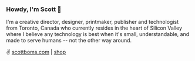 ### Howdy, I'm Scott 👋

I'm a creative director, designer, printmaker, publisher and technologist from Toronto, Canada who currently resides in the heart of Silicon Valley where I believe any technology is best when it's small, understandable, and made to serve humans -- not the other way around.

✌️ [scottboms.com](https://scottboms.com) | [shop](https://scottboms.com/shop)
